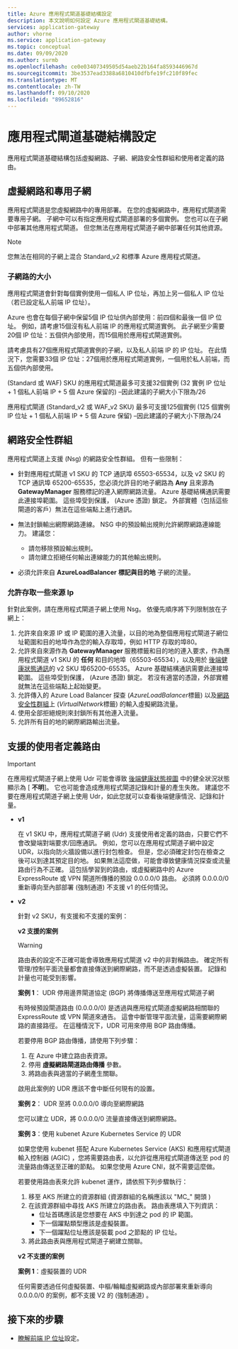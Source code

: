 ```yaml
---
title: Azure 應用程式閘道基礎結構設定
description: 本文說明如何設定 Azure 應用程式閘道基礎結構。
services: application-gateway
author: vhorne
ms.service: application-gateway
ms.topic: conceptual
ms.date: 09/09/2020
ms.author: surmb
ms.openlocfilehash: ce0e03407349505d54aeb22b164fa8593446967d
ms.sourcegitcommit: 3be3537ead3388a6810410dfbfe19fc210f89fec
ms.translationtype: MT
ms.contentlocale: zh-TW
ms.lasthandoff: 09/10/2020
ms.locfileid: "89652816"
---
```

# <a name="application-gateway-infrastructure-configuration"></a>應用程式閘道基礎結構設定

應用程式閘道基礎結構包括虛擬網路、子網、網路安全性群組和使用者定義的路由。

## <a name="virtual-network-and-dedicated-subnet"></a>虛擬網路和專用子網

應用程式閘道是您虛擬網路中的專用部署。 在您的虛擬網路中，應用程式閘道需要專用子網。 子網中可以有指定應用程式閘道部署的多個實例。 您也可以在子網中部署其他應用程式閘道。 但您無法在應用程式閘道子網中部署任何其他資源。

> [!NOTE]
> 您無法在相同的子網上混合 Standard_v2 和標準 Azure 應用程式閘道。

### <a name="size-of-the-subnet"></a>子網路的大小

應用程式閘道會針對每個實例使用一個私人 IP 位址，再加上另一個私人 IP 位址（若已設定私人前端 IP 位址）。

Azure 也會在每個子網中保留5個 IP 位址供內部使用：前四個和最後一個 IP 位址。 例如，請考慮15個沒有私人前端 IP 的應用程式閘道實例。 此子網至少需要20個 IP 位址：五個供內部使用，而15個用於應用程式閘道實例。

請考慮具有27個應用程式閘道實例的子網，以及私人前端 IP 的 IP 位址。 在此情況下，您需要33個 IP 位址：27個用於應用程式閘道實例，一個用於私人前端，而五個供內部使用。

 (Standard 或 WAF) SKU 的應用程式閘道最多可支援32個實例 (32 實例 IP 位址 + 1 個私人前端 IP + 5 個 Azure 保留的) –因此建議的子網大小下限為/26

應用程式閘道 (Standard_v2 或 WAF_v2 SKU) 最多可支援125個實例 (125 個實例 IP 位址 + 1 個私人前端 IP + 5 個 Azure 保留) –因此建議的子網大小下限為/24

## <a name="network-security-groups"></a>網路安全性群組

應用程式閘道上支援 (Nsg) 的網路安全性群組。 但有一些限制：

- 針對應用程式閘道 v1 SKU 的 TCP 通訊埠 65503-65534，以及 v2 SKU 的 TCP 通訊埠 65200-65535，您必須允許目的地子網路為 **Any** 且來源為 **GatewayManager** 服務標記的連入網際網路流量。 Azure 基礎結構通訊需要此連接埠範圍。 這些埠受到保護， (Azure 憑證) 鎖定。 外部實體（包括這些閘道的客戶）無法在這些端點上進行通訊。

- 無法封鎖輸出網際網路連線。 NSG 中的預設輸出規則允許網際網路連線能力。 建議您：

  - 請勿移除預設輸出規則。
  - 請勿建立拒絕任何輸出連線能力的其他輸出規則。

- 必須允許來自 **AzureLoadBalancer** **標記與目的地** 子網的流量。

### <a name="allow-access-to-a-few-source-ips"></a>允許存取一些來源 Ip

針對此案例，請在應用程式閘道子網上使用 Nsg。 依優先順序將下列限制放在子網上：

1. 允許來自來源 IP 或 IP 範圍的連入流量，以目的地為整個應用程式閘道子網位址範圍和目的地埠作為您的輸入存取埠，例如 HTTP 存取的埠80。
2. 允許來自來源作為 **GatewayManager** 服務標籤和目的地的連入要求，作為應用程式閘道 v1 SKU 的 **任何** 和目的地埠（65503-65534），以及用於 [後端健康狀態通訊](https://docs.microsoft.com/azure/application-gateway/application-gateway-diagnostics)的 v2 SKU 埠65200-65535。 Azure 基礎結構通訊需要此連接埠範圍。 這些埠受到保護， (Azure 憑證) 鎖定。 若沒有適當的憑證，外部實體就無法在這些端點上起始變更。
3. 允許傳入的 Azure Load Balancer 探查 (*AzureLoadBalancer*標籤) 以及[網路安全性群組](https://docs.microsoft.com/azure/virtual-network/security-overview)上 (*VirtualNetwork*標籤) 的輸入虛擬網路流量。
4. 使用全部拒絕規則來封鎖所有其他連入流量。
5. 允許所有目的地的網際網路輸出流量。

## <a name="supported-user-defined-routes"></a>支援的使用者定義路由 

> [!IMPORTANT]
> 在應用程式閘道子網上使用 Udr 可能會導致 [後端健康狀態視圖](https://docs.microsoft.com/azure/application-gateway/application-gateway-diagnostics#back-end-health) 中的健全狀況狀態顯示為 [ **不明**]。 它也可能會造成應用程式閘道記錄和計量的產生失敗。 建議您不要在應用程式閘道子網上使用 Udr，如此您就可以查看後端健康情況、記錄和計量。

- **v1**

   在 v1 SKU 中，應用程式閘道子網 (Udr) 支援使用者定義的路由，只要它們不會改變端對端要求/回應通訊。 例如，您可以在應用程式閘道子網中設定 UDR，以指向防火牆設備以進行封包檢查。 但是，您必須確定封包在檢查之後可以到達其預定目的地。 如果無法這麼做，可能會導致健康情況探查或流量路由行為不正確。 這包括學習到的路由，或虛擬網路中的 Azure ExpressRoute 或 VPN 閘道所傳播的預設 0.0.0.0/0 路由。 必須將 0.0.0.0/0 重新導向至內部部署 (強制通道) 不支援 v1 的任何情況。

- **v2**

   針對 v2 SKU，有支援和不支援的案例：

   **v2 支援的案例**
   > [!WARNING]
   > 路由表的設定不正確可能會導致應用程式閘道 v2 中的非對稱路由。 確定所有管理/控制平面流量都會直接傳送到網際網路，而不是透過虛擬裝置。 記錄和計量也可能受到影響。


  **案例 1**： UDR 停用邊界閘道協定 (BGP) 將傳播傳送至應用程式閘道子網

   有時候預設閘道路由 (0.0.0.0/0) 是透過與應用程式閘道虛擬網路相關聯的 ExpressRoute 或 VPN 閘道來通告。 這會中斷管理平面流量，這需要網際網路的直接路徑。 在這種情況下，UDR 可用來停用 BGP 路由傳播。 

   若要停用 BGP 路由傳播，請使用下列步驟：

   1. 在 Azure 中建立路由表資源。
   2. 停用 **虛擬網路閘道路由傳播** 參數。 
   3. 將路由表與適當的子網產生關聯。 

   啟用此案例的 UDR 應該不會中斷任何現有的設置。

  **案例 2**： UDR 至將 0.0.0.0/0 導向至網際網路

   您可以建立 UDR，將 0.0.0.0/0 流量直接傳送到網際網路。 

  **案例 3**：使用 kubenet Azure Kubernetes Service 的 UDR

  如果您使用 kubenet 搭配 Azure Kubernetes Service (AKS) 和應用程式閘道輸入控制器 (AGIC) ，您將需要路由表，以允許從應用程式閘道傳送至 pod 的流量路由傳送至正確的節點。 如果您使用 Azure CNI，就不需要這麼做。 

  若要使用路由表來允許 kubenet 運作，請依照下列步驟執行：

  1. 移至 AKS 所建立的資源群組 (資源群組的名稱應該以 "MC_" 開頭 ) 
  2. 在該資源群組中尋找 AKS 所建立的路由表。 路由表應填入下列資訊：
     - 位址首碼應該是您想要在 AKS 中到達之 pod 的 IP 範圍。 
     - 下一個躍點類型應該是虛擬裝置。 
     - 下一個躍點位址應該是裝載 pod 之節點的 IP 位址。
  3. 將此路由表與應用程式閘道子網建立關聯。 
    
  **v2 不支援的案例**

  **案例 1**：虛擬裝置的 UDR

  任何需要透過任何虛擬裝置、中樞/輪輻虛擬網路或內部部署來重新導向 0.0.0.0/0 的案例，都不支援 V2 的 (強制通道) 。

## <a name="next-steps"></a>接下來的步驟

- [瞭解前端 IP 位址](configuration-front-end-ip.md)設定。